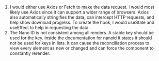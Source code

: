 1. I would either use Axios or Fetch to make the data request. I would most likely use Axios since it can support a wider range of browsers. Axios also automatically stringifies the data, can intercept HTTP requests, and help show download progress. To create the hook, I would useState and useEffect to help in requesting the data. 
2. The Nano ID is not consistent among all renders. A stable key should be used for the key. Inside the documentation for nanoid it states it should not be used for keys in lists. It can cause the reconciliation process to view every element as new or changed and can force the component to constantly rerender.
